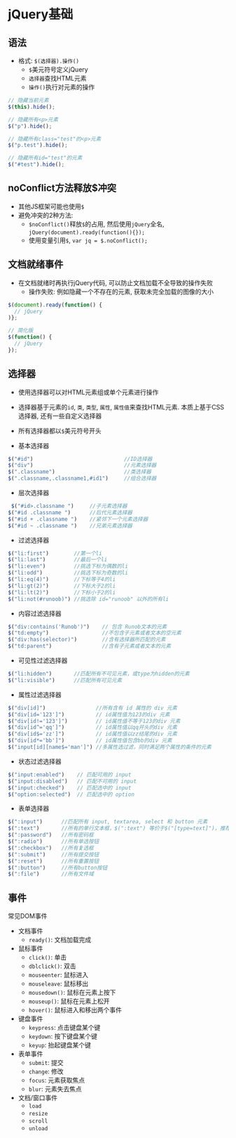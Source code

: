 # jQuery基础

## 语法

* 格式: `$(选择器).操作()`
    - `$`美元符号定义jQuery
    - `选择器`查找HTML元素
    - `操作()`执行对元素的操作

```javascript
// 隐藏当前元素
$(this).hide();

// 隐藏所有<p>元素
$("p").hide();

// 隐藏所有class="test"的<p>元素
$("p.test").hide();

// 隐藏所有id="test"的元素
$("#test").hide();
```

## noConflict方法释放$冲突

* 其他JS框架可能也使用`$`
* 避免冲突的2种方法:
    - `$noConflict()`释放`$`的占用, 然后使用`jQuery`全名, `jQuery(document).ready(function(){});`
    - 使用变量引用`$`, `var jq = $.noConflict();`


## 文档就绪事件

* 在文档就绪时再执行jQuery代码, 可以防止文档加载不全导致的操作失败
    - 操作失败: 例如隐藏一个不存在的元素, 获取未完全加载的图像的大小

```javascript
$(document).ready(function() {
  // jQuery
)};

// 简化版
$(function() {
  // jQuery
});
```


## 选择器

* 使用选择器可以对HTML元素组或单个元素进行操作
* 选择器基于元素的`id`, `类`, `类型`, `属性`, `属性值`来查找HTML元素. 本质上基于CSS选择器, 还有一些自定义选择器
* 所有选择器都以`$`美元符号开头


* 基本选择器

```javascript
$("#id")                             //ID选择器
$("div")                             //元素选择器
$(".classname")                      //类选择器
$(".classname,.classname1,#id1")     //组合选择器
```

* 层次选择器

```javascript
 $("#id>.classname ")     //子元素选择器
$("#id .classname ")      //后代元素选择器
$("#id + .classname ")    //紧邻下一个元素选择器
$("#id ~ .classname ")    //兄弟元素选择器
```

* 过滤选择器

```javascript
$("li:first")        //第一个li
$("li:last")         //最后一个li
$("li:even")         //挑选下标为偶数的li
$("li:odd")          //挑选下标为奇数的li
$("li:eq(4)")        //下标等于4的li
$("li:gt(2)")        //下标大于2的li
$("li:lt(2)")        //下标小于2的li
$("li:not(#runoob)") //挑选除 id="runoob" 以外的所有li
```

* 内容过滤选择器

```javascript
$("div:contains('Runob')")    // 包含 Runob文本的元素
$("td:empty")                 //不包含子元素或者文本的空元素
$("div:has(selector)")        //含有选择器所匹配的元素
$("td:parent")                //含有子元素或者文本的元素
```

* 可见性过滤选择器

```javascript
$("li:hidden")       //匹配所有不可见元素，或type为hidden的元素
$("li:visible")      //匹配所有可见元素
```

* 属性过滤选择器

```javascript
$("div[id]")                //所有含有 id 属性的 div 元素
$("div[id='123']")          // id属性值为123的div 元素
$("div[id!='123']")         // id属性值不等于123的div 元素
$("div[id^='qq']")          // id属性值以qq开头的div 元素
$("div[id$='zz']")          // id属性值以zz结尾的div 元素
$("div[id*='bb']")          // id属性值包含bb的div 元素
$("input[id][name$='man']") //多属性选过滤，同时满足两个属性的条件的元素
```

* 状态过滤选择器

```javascript
$("input:enabled")    // 匹配可用的 input
$("input:disabled")   // 匹配不可用的 input
$("input:checked")    // 匹配选中的 input
$("option:selected")  // 匹配选中的 option
```

* 表单选择器

```javascript
$(":input")      //匹配所有 input, textarea, select 和 button 元素
$(":text")       //所有的单行文本框，$(":text") 等价于$("[type=text]")，推荐使用$("input:text")效率更高，下同
$(":password")   //所有密码框
$(":radio")      //所有单选按钮
$(":checkbox")   //所有复选框
$(":submit")     //所有提交按钮
$(":reset")      //所有重置按钮
$(":button")     //所有button按钮
$(":file")       //所有文件域
```


## 事件

常见DOM事件
* 文档事件
    - `ready()`: 文档加载完成
* 鼠标事件
    - `click()`: 单击
    - `dblclick()`: 双击
    - `mouseenter`: 鼠标进入
    - `mouseleave`: 鼠标移出
    - `mousedown()`: 鼠标在元素上按下
    - `mouseup()`: 鼠标在元素上松开
    - `hover()`: 鼠标进入和移出两个事件
* 键盘事件
    - `keypress`: 点击键盘某个键
    - `keydown`: 按下键盘某个键
    - `keyup`: 抬起键盘某个键
* 表单事件
    - `submit`: 提交
    - `change`: 修改
    - `focus`: 元素获取焦点
    - `blur`: 元素失去焦点
* 文档/窗口事件
    - `load`
    - `resize`
    - `scroll`
    - `unload`
